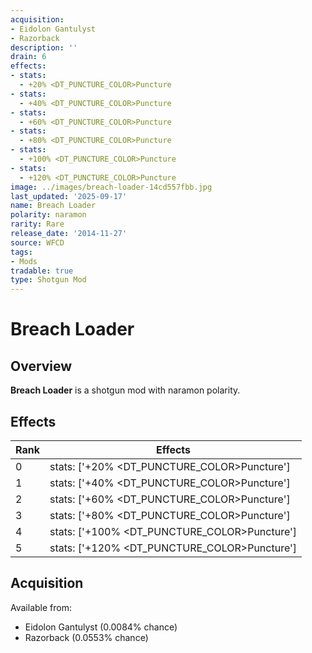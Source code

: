 ```yaml
---
acquisition:
- Eidolon Gantulyst
- Razorback
description: ''
drain: 6
effects:
- stats:
  - +20% <DT_PUNCTURE_COLOR>Puncture
- stats:
  - +40% <DT_PUNCTURE_COLOR>Puncture
- stats:
  - +60% <DT_PUNCTURE_COLOR>Puncture
- stats:
  - +80% <DT_PUNCTURE_COLOR>Puncture
- stats:
  - +100% <DT_PUNCTURE_COLOR>Puncture
- stats:
  - +120% <DT_PUNCTURE_COLOR>Puncture
image: ../images/breach-loader-14cd557fbb.jpg
last_updated: '2025-09-17'
name: Breach Loader
polarity: naramon
rarity: Rare
release_date: '2014-11-27'
source: WFCD
tags:
- Mods
tradable: true
type: Shotgun Mod
---
```


# Breach Loader

## Overview

**Breach Loader** is a shotgun mod with naramon polarity.

## Effects

| Rank | Effects |
|------|----------|
| 0 | stats: ['+20% <DT_PUNCTURE_COLOR>Puncture'] |
| 1 | stats: ['+40% <DT_PUNCTURE_COLOR>Puncture'] |
| 2 | stats: ['+60% <DT_PUNCTURE_COLOR>Puncture'] |
| 3 | stats: ['+80% <DT_PUNCTURE_COLOR>Puncture'] |
| 4 | stats: ['+100% <DT_PUNCTURE_COLOR>Puncture'] |
| 5 | stats: ['+120% <DT_PUNCTURE_COLOR>Puncture'] |

## Acquisition

Available from:
- Eidolon Gantulyst (0.0084% chance)
- Razorback (0.0553% chance)


